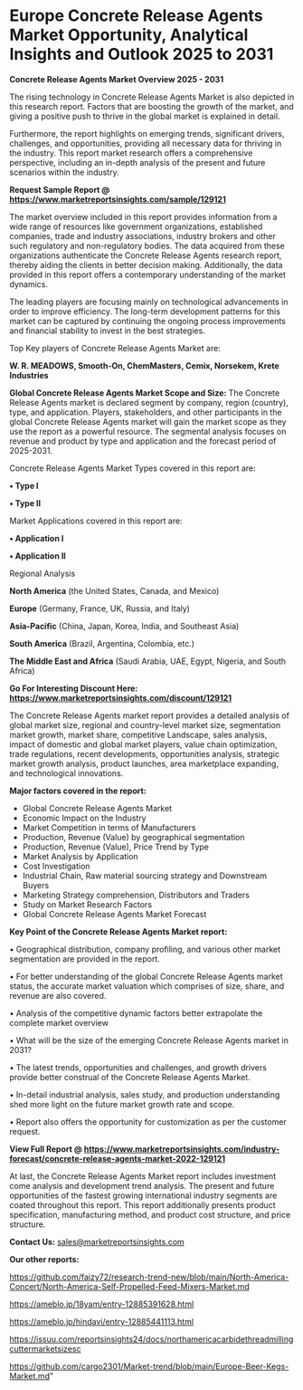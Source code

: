 # Europe Concrete Release Agents Market Opportunity, Analytical Insights and Outlook 2025 to 2031

<Strong> Concrete Release Agents Market Overview 2025 - 2031</strong>

The rising technology in Concrete Release Agents Market is also depicted in this research report. Factors that are boosting the growth of the market, and giving a positive push to thrive in the global market is explained in detail.

Furthermore, the report highlights on emerging trends, significant drivers, challenges, and opportunities, providing all necessary data for thriving in the industry. This report market research offers a comprehensive perspective, including an in-depth analysis of the present and future scenarios within the industry.

<strong>Request Sample Report @ <a href=https://www.marketreportsinsights.com/sample/129121>https://www.marketreportsinsights.com/sample/129121</a></strong>

The market overview included in this report provides information from a wide range of resources like government organizations, established companies, trade and industry associations, industry brokers and other such regulatory and non-regulatory bodies. The data acquired from these organizations authenticate the Concrete Release Agents research report, thereby aiding the clients in better decision making. Additionally, the data provided in this report offers a contemporary understanding of the market dynamics.

The leading players are focusing mainly on technological advancements in order to improve efficiency. The long-term development patterns for this market can be captured by continuing the ongoing process improvements and financial stability to invest in the best strategies.

Top Key players of Concrete Release Agents Market are:

<strong>W. R. MEADOWS, Smooth-On, ChemMasters, Cemix, Norsekem, Krete Industries</strong>

<strong><b>Global Concrete Release Agents Market Scope and Size:</b></strong>
The Concrete Release Agents market is declared segment by company, region (country), type, and application. Players, stakeholders, and other participants in the global Concrete Release Agents market will gain the market scope as they use the report as a powerful resource. The segmental analysis focuses on revenue and product by type and application and the forecast period of 2025-2031.

Concrete Release Agents Market Types covered in this report are:

<strong>• Type I

• Type II</strong>

Market Applications covered in this report are:

<strong>• Application I

• Application II</strong> 

Regional Analysis

<strong>North America</strong> (the United States, Canada, and Mexico)

<strong>Europe</strong> (Germany, France, UK, Russia, and Italy)

<strong>Asia-Pacific</strong> (China, Japan, Korea, India, and Southeast Asia)

<strong>South America</strong> (Brazil, Argentina, Colombia, etc.)

<strong>The Middle East and Africa</strong> (Saudi Arabia, UAE, Egypt, Nigeria, and South Africa)

<strong>Go For Interesting Discount Here: <a href=https://www.marketreportsinsights.com/discount/129121>https://www.marketreportsinsights.com/discount/129121</a></strong>

The Concrete Release Agents market report provides a detailed analysis of global market size, regional and country-level market size, segmentation market growth, market share, competitive Landscape, sales analysis, impact of domestic and global market players, value chain optimization, trade regulations, recent developments, opportunities analysis, strategic market growth analysis, product launches, area marketplace expanding, and technological innovations.

<strong><b>Major factors covered in the report:</b></strong>
<ul>
  <li>Global Concrete Release Agents Market </li>
  <li>Economic Impact on the Industry</li>
  <li>Market Competition in terms of Manufacturers</li>
  <li>Production, Revenue (Value) by geographical segmentation</li>
  <li>Production, Revenue (Value), Price Trend by Type</li>
  <li>Market Analysis by Application</li>
  <li>Cost Investigation</li>
  <li>Industrial Chain, Raw material sourcing strategy and Downstream Buyers</li>
  <li>Marketing Strategy comprehension, Distributors and Traders</li>
  <li>Study on Market Research Factors</li>
  <li>Global Concrete Release Agents Market Forecast</li>
</ul>

<strong><b>Key Point of the Concrete Release Agents Market report:</b></strong>

• Geographical distribution, company profiling, and various other market segmentation are provided in the report.

• For better understanding of the global Concrete Release Agents market status, the accurate market valuation which comprises of size, share, and revenue are also covered.

• Analysis of the competitive dynamic factors better extrapolate the complete market overview

• What will be the size of the emerging Concrete Release Agents market in 2031?

• The latest trends, opportunities and challenges, and growth drivers provide better construal of the Concrete Release Agents Market.

• In-detail industrial analysis, sales study, and production understanding shed more light on the future market growth rate and scope.

• Report also offers the opportunity for customization as per the customer request.

<strong><b>View Full Report @ <a href=https://www.marketreportsinsights.com/industry-forecast/concrete-release-agents-market-2022-129121>https://www.marketreportsinsights.com/industry-forecast/concrete-release-agents-market-2022-129121</a></b></strong>


At last, the Concrete Release Agents Market report includes investment come analysis and development trend analysis. The present and future opportunities of the fastest growing international industry segments are coated throughout this report. This report additionally presents product specification, manufacturing method, and product cost structure, and price structure.

<strong>Contact Us:</strong>
sales@marketreportsinsights.com

<strong>Our other reports:</strong>

<a href=https://github.com/faizy72/research-trend-new/blob/main/North-America-Concert/North-America-Self-Propelled-Feed-Mixers-Market.md>https://github.com/faizy72/research-trend-new/blob/main/North-America-Concert/North-America-Self-Propelled-Feed-Mixers-Market.md</a>

<a href=https://ameblo.jp/18yam/entry-12885391628.html>https://ameblo.jp/18yam/entry-12885391628.html</a>

<a href=https://ameblo.jp/hindavi/entry-12885441113.html>https://ameblo.jp/hindavi/entry-12885441113.html</a>

<a href=https://issuu.com/reportsinsights24/docs/northamericacarbidethreadmillingcuttermarketsizesc>https://issuu.com/reportsinsights24/docs/northamericacarbidethreadmillingcuttermarketsizesc</a>

<a href=https://github.com/cargo2301/Market-trend/blob/main/Europe-Beer-Kegs-Market.md>https://github.com/cargo2301/Market-trend/blob/main/Europe-Beer-Kegs-Market.md</a>"
